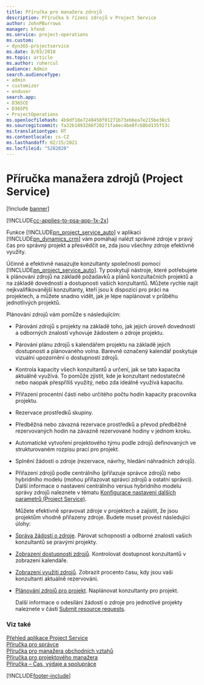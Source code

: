 ```yaml
---
title: Příručka pro manažera zdrojů
description: Příručka k řízení zdrojů v Project Service
author: JohnPBurrows
manager: kfend
ms.service: project-operations
ms.custom:
- dyn365-projectservice
ms.date: 8/03/2018
ms.topic: article
ms.author: ruhercul
audience: Admin
search.audienceType:
- admin
- customizer
- enduser
search.app:
- D365CE
- D365PS
- ProjectOperations
ms.openlocfilehash: 4b9df18e7240450f01271b73eb6ea7e215be38c5
ms.sourcegitcommit: fa32b1893286f20271fa4ec4be8fc68bd135f53c
ms.translationtype: HT
ms.contentlocale: cs-CZ
ms.lasthandoff: 02/15/2021
ms.locfileid: "5282820"
---
```

# <a name="resource-manager-guide-project-service"></a>Příručka manažera zdrojů (Project Service)

[!include [banner](../includes/psa-now-project-operations.md)]

[!INCLUDE[cc-applies-to-psa-app-1x-2x](../includes/cc-applies-to-psa-app-1x-2x.md)]

Funkce [!INCLUDE[pn_project_service_auto](../includes/pn-project-service-auto.md)] v aplikaci [!INCLUDE[pn_dynamics_crm](../includes/pn-dynamics-crm.md)] vám pomáhají nalézt správné zdroje v pravý čas pro správný projekt a přesvědčit se, zda jsou všechny zdroje efektivně využity.  
  
 Účinně a efektivně nasazujte konzultanty společnosti pomocí [!INCLUDE[pn_project_service_auto](../includes/pn-project-service-auto.md)]. Ty poskytují nástroje, které potřebujete k plánování zdrojů na základě požadavků a plánů konzultačních projektů a na základě dovedností a dostupnosti vašich konzultantů. Můžete rychle najít nejkvalifikovanější konzultanty, kteří jsou k dispozici pro práci na projektech, a můžete snadno vidět, jak je lépe naplánovat v průběhu jednotlivých projektů.  
  
 Plánování zdrojů vám pomůže s následujícím:  
  
- Párování zdrojů s projekty na základě toho, jak jejich úroveň dovedností a odborných znalostí vyhovuje žádostem o zdroje projektu.  
  
- Párování plánu zdrojů s kalendářem projektu na základě jejich dostupnosti a plánovaného volna. Barevně označený kalendář poskytuje vizuální upozornění o dostupnosti zdrojů.  
  
- Kontrola kapacity všech konzultantů a určení, jak se tato kapacita aktuálně využívá. To pomůže zjistit, kde je konzultant nedostatečně nebo naopak přespříliš využitý, nebo zda ideálně využívá kapacitu.  
  
- Přiřazení procentní části nebo určitého počtu hodin kapacity pracovníka projektu.  
  
- Rezervace prostředků skupiny.  
  
- Předběžná nebo závazná rezervace prostředků a převod předběžně rezervovaných hodin na závazně rezervované hodiny v jednom kroku.  
  
- Automatické vytvoření projektového týmu podle zdrojů definovaných ve strukturovaném rozpisu prací pro projekt.  
  
- Splnění žádostí o zdroje (rezervace, návrhy, hledání náhradních zdrojů).  
  
- Přiřazení zdrojů podle centrálního (přiřazuje správce zdrojů) nebo hybridního modelu (mohou přiřazovat správci zdrojů a ostatní správci). Další informace o nastavení centrálního versus hybridního modelu správy zdrojů naleznete v tématu [Konfigurace nastavení dalších parametrů (Project Service)](../psa/configure-additional-parameters-settings.md).  
  
  Můžete efektivně spravovat zdroje v projektech a zajistit, že jsou projektům vhodně přiřazeny zdroje. Budete muset provést následující úlohy:  
  
- [Správa žádostí o zdroje](../psa/manage-resource-requests.md). Párovat schopnosti a odborné znalosti vašich konzultantů se pravými projekty.  
  
- [Zobrazení dostupnosti zdrojů](../psa/view-resource-availability.md). Kontrolovat dostupnost konzultantů v zobrazení kalendáře.  
  
- [Zobrazení využití zdrojů](../psa/view-resource-utilization.md). Zobrazit procento času, kdy jsou vaši konzultanti aktuálně rezervováni.  
  
- [Plánování zdrojů pro projekt](../psa/schedule-resources-project.md). Naplánovat konzultanty pro projekt.  
  
  Další informace o odesílání žádostí o zdroje pro jednotlivé projekty naleznete v části [Submit resource requests](../psa/submit-resource-requests.md).  
  
### <a name="see-also"></a>Viz také  
 [Přehled aplikace Project Service](../psa/overview.md)   
 [Příručka pro správce](../psa/admin-guide.md)   
 [Příručka pro manažera obchodních vztahů](../psa/account-manager-guide.md)   
 [Příručka pro projektového manažera](../psa/project-manager-guide.md)   
 [Příručka – Čas, výdaje a spolupráce](../psa/time-expense-collaboration-guide.md)


[!INCLUDE[footer-include](../includes/footer-banner.md)]
